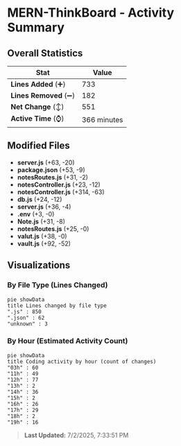 # MERN-ThinkBoard - Activity Summary 

## Overall Statistics

| Stat                   | Value                                                             |
| ---------------------- | ----------------------------------------------------------------- |
| **Lines Added** (➕)   | 733                                          |
| **Lines Removed** (➖) | 182                                        |
| **Net Change** (↕)    | 551                |
| **Active Time** (⌚)   | 366 minutes |


## Modified Files
- **server.js** (+63, -20)
- **package.json** (+53, -9)
- **notesRoutes.js** (+31, -2)
- **notesController.js** (+23, -12)
- **notesController.js** (+314, -63)
- **db.js** (+24, -12)
- **server.js** (+36, -4)
- **.env** (+3, -0)
- **Note.js** (+31, -8)
- **notesRoutes.js** (+25, -0)
- **valut.js** (+38, -0)
- **vault.js** (+92, -52)

## Visualizations

### By File Type (Lines Changed)

```mermaid
pie showData
title Lines changed by file type
".js" : 850
".json" : 62
"unknown" : 3
```

### By Hour (Estimated Activity Count)

```mermaid
pie showData
title Coding activity by hour (count of changes)
"03h" : 60
"11h" : 49
"12h" : 77
"13h" : 2
"14h" : 36
"15h" : 2
"16h" : 26
"17h" : 29
"18h" : 2
"19h" : 16
```


> **Last Updated:** 7/2/2025, 7:33:51 PM